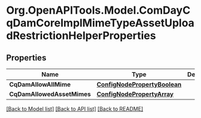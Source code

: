 # Org.OpenAPITools.Model.ComDayCqDamCoreImplMimeTypeAssetUploadRestrictionHelperProperties
## Properties

Name | Type | Description | Notes
------------ | ------------- | ------------- | -------------
**CqDamAllowAllMime** | [**ConfigNodePropertyBoolean**](ConfigNodePropertyBoolean.md) |  | [optional] 
**CqDamAllowedAssetMimes** | [**ConfigNodePropertyArray**](ConfigNodePropertyArray.md) |  | [optional] 

[[Back to Model list]](../README.md#documentation-for-models) [[Back to API list]](../README.md#documentation-for-api-endpoints) [[Back to README]](../README.md)

